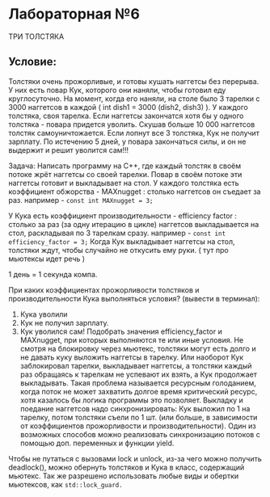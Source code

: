 # Лабораторная №6
ТРИ ТОЛСТЯКА


## Условие:
Толстяки очень прожорливые, и готовы кушать наггетсы без перерыва. У них есть повар Кук, которого они наняли, чтобы готовил еду круглосуточно. На момент, когда его наняли, на столе было 3 тарелки с 3000 наггетсов в каждой ( int dish1 = 3000  (dish2, dish3) ). У каждого толстяка, своя тарелка.
Если наггетсы закончатся хотя бы  у одного толстяка - повара придется уволить.
Скушав больше 10 000 наггетсов толстяк самоуничтожается.
Если лопнут все 3 толстяка, Кук не получит зарплату.
По истечению 5 дней, у повара закончаться силы, и он не выдержит и решит уволится сам!!!

Задача: 
Написать программу на С++, где каждый толстяк в своём потоке жрёт наггетсы со своей тарелки. Повар в своём потоке эти наггетсы готовит и выкладывает на стол.
У каждого толстяка есть коэффициент обжорства - MAXnugget : столько наггетсов он съедает за раз.
например  - ```const int MAXnugget = 3;```

У Кука есть коэффициент производительности -  efficiency factor : столько за раз (за одну итерацию в цикле) наггетсов выкладывается на стол, раскладывая по 3 тарелкам сразу.
например - ```const int efficiency_factor = 3;``` Когда Кук выкладывает наггетсы на стол, толстяки ждут, чтобы случайно не откусить ему руки. ( тут про мьютексы идет речь )

1 день = 1 секунда компа.

При каких коэффициентах прожорливости толстяков и производительности Кука выполняться условия? (вывести в терминал):
1)	Кука уволили
2)	Кук не получил зарплату.
3)	Кук уволился сам!
Подобрать значения  efficiency_factor  и MAXnugget, при которых выполняются те или иные условия. 
Не смотря на блокировку через мьютекс, толстяки могут есть долго и не давать куку выложить наггетсы в тарелку. Или наоборот Кук заблокировал тарелки, выкладывает наггетсы, а толстяки каждый раз обращаясь к тарелкам не успевают их взять, а Кук продолжает выкладывать. Такая проблема называется ресурсным голоданием, когда поток не может захватить долгое время критический ресурс, хотя казалось бы логика программы это позволяет.
Выкладку и поедание наггетсов надо синхронизировать: Кук выложил по 1 на тарелку, потом толстяки съели по 1 шт. (или больше, в зависимости от коэффициентов прожорливости и производительности). Один из возможных способов можно реализовать синхронизацию потоков с помощью доп. переменных и функции yield.

Чтобы не путаться с вызовами lock и unlock, из-за чего можно получить deadlock(), можно обернуть толстяков и Кука в класс, содержащий мьютекс. Так же разрешено использовать любые виды и обертки мьютексов, как ```std::lock_guard.```

